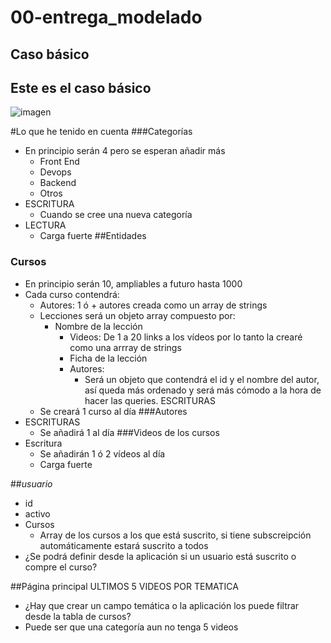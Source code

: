 # 00-entrega_modelado

## Caso básico

## Este es el caso básico

![imagen](../Capturas/Modelado%20básico.png)

#Lo que he tenido en cuenta
###Categorías
- En principio serán 4 pero se esperan añadir más
  - Front End
  - Devops
  - Backend
  - Otros
- ESCRITURA
  - Cuando se cree una nueva categoría
- LECTURA
  - Carga fuerte
##Entidades
### Cursos
- En principio serán 10, ampliables a futuro hasta 1000
- Cada curso contendrá:
    - Autores: 1 ó + autores creada como un array de strings
    - Lecciones será un objeto array compuesto por:
      - Nombre de la lección
        - Videos: De 1 a 20 links a los vídeos por lo tanto la crearé como una arrray de strings
        - Ficha de la lección
        - Autores:
          - Será un objeto que contendrá el id y el nombre del autor, así queda más ordenado y será más cómodo a la hora de hacer las queries.
ESCRITURAS
    - Se creará 1 curso al día
###Autores
- ESCRITURAS
  - Se añadirá 1 al día
###Videos de los cursos
- Escritura
  - Se añadirán 1 ó 2 vídeos al día
  - Carga fuerte

##*usuario*
- id
- activo
- Cursos
  - Array de los cursos a los que está suscrito, si tiene subscreipción automáticamente estará suscrito a todos
- ¿Se podrá definir desde la aplicación si un usuario está suscrito o compre el curso?

##Página principal
ULTIMOS 5 VIDEOS POR TEMATICA
  - ¿Hay que crear un campo temática o la aplicación los puede filtrar desde la tabla de cursos?
  - Puede ser que una categoría aun no tenga 5 videos
